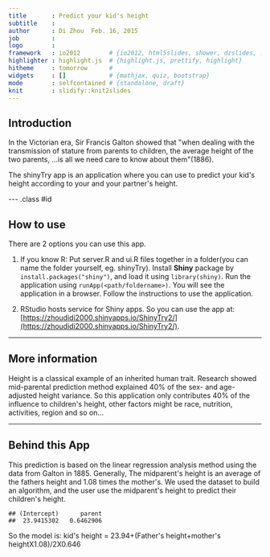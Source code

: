 ```yaml
---
title       : Predict your kid's height
subtitle    : 
author      : Di Zhou  Feb. 16, 2015
job         : 
logo        :
framework   : io2012        # {io2012, html5slides, shower, dzslides, ...}
highlighter : highlight.js  # {highlight.js, prettify, highlight}
hitheme     : tomorrow      # 
widgets     : []            # {mathjax, quiz, bootstrap}
mode        : selfcontained # {standalone, draft}
knit        : slidify::knit2slides
---
```


## Introduction

   In the Victorian era, Sir Francis Galton showed that "when dealing with the transmission of stature from parents to children, the average height of the two parents, ...is all we need care to know about them"(1886).

   The shinyTry app is an application where you can use to predict your kid's height according to your and your partner's height.

--- .class #id 

## How to use

There are 2 options you can use this app.
   1. If you know R:
      Put server.R and ui.R files together in a folder(you can name the folder yourself, eg. shinyTry). Install **Shiny** package by `install.packages("shiny")`, and load it using `library(shiny)`. Run the application using `runApp(<path/foldername>)`. You will see the application in a browser. Follow the instructions to use the application. 
      
   2. RStudio hosts service for Shiny apps. So you can use the app at: [https://zhoudidi2000.shinyapps.io/ShinyTry2/](https://zhoudidi2000.shinyapps.io/ShinyTry2/).

---
## More information

Height is a classical example of an inherited human trait. Research showed mid-parental prediction method explained 40% of the sex- and age-adjusted height variance. So this application only contributes 40% of the influence to children's height, other factors might be race, nutrition, activities, region and so on...

---     
## Behind this App

   This prediction is based on the linear regression analysis method using the data from Galton in 1885. Generally, The midparent's height is an average of the fathers height and 1.08 times the mother's. We used the dataset to build an algorithm, and the user use the midparent's height to predict their children's height.

```
## (Intercept)      parent 
##  23.9415302   0.6462906
```
So the model is: kid's height = 23.94+(Father's height+mother's heightX1.08)/2X0.646

